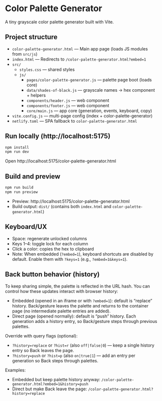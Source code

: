 # Color Palette Generator

A tiny grayscale color palette generator built with Vite.

## Project structure

- `color-palette-generator.html` — Main app page (loads JS modules from `src/js`)
- `index.html` — Redirects to `/color-palette-generator.html?embed=1`
- `src/`
  - `styles.css` — shared styles
  - `js/`
    - `pages/color-palette-generator.js` — palette page boot (loads core)
    - `data/shades-of-black.js` — grayscale names → hex component + helpers
    - `components/header.js` — <site-header> web component
    - `components/footer.js` — <site-footer> web component
    - `core/main.js` — app core (generation, events, keyboard, copy)
- `vite.config.js` — multi-page config (index + color-palette-generator)
- `netlify.toml` — SPA fallback to `color-palette-generator.html`

## Run locally (http://localhost:5175)

```cmd
npm install
npm run dev
```

Open http://localhost:5175/color-palette-generator.html

## Build and preview

```cmd
npm run build
npm run preview
```

- Preview: http://localhost:5175/color-palette-generator.html
- Build output: `dist/` (contains both `index.html` and `color-palette-generator.html`)

## Keyboard/UX

- Space: regenerate unlocked columns
- Keys 1–4: toggle lock for each column
- Click a color: copies the hex to clipboard
- Note: When embedded (`?embed=1`), keyboard shortcuts are disabled by default. Enable them with `?keys=1` (e.g., `?embed=1&keys=1`).

## Back button behavior (history)

To keep sharing simple, the palette is reflected in the URL hash. You can control how these updates interact with browser history:

- Embedded (opened in an iframe or with `?embed=1`): default is “replace” history. Back/gesture leaves the palette and returns to the container page (no intermediate palette entries are added).
- Direct page (opened normally): default is “push” history. Each generation adds a history entry, so Back/gesture steps through previous palettes.

Override with query flags (optional):

- `?history=replace` or `?hist=r` (also `off|false|0`) — keep a single history entry so Back leaves the page.
- `?history=push` or `?hist=p` (also `on|true|1`) — add an entry per generation so Back steps through palettes.

Examples:

- Embedded but keep palette history anyway: `/color-palette-generator.html?embed=1&history=push`
- Direct but make Back leave the page: `/color-palette-generator.html?history=replace`
